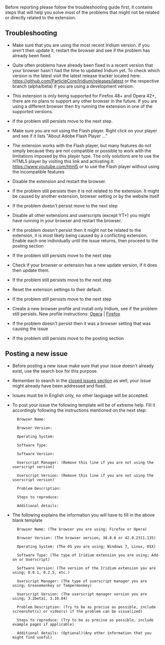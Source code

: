 Before reporting please follow the troubleshooting guide first, it contains steps that will help you solve most of the problems that might not be related or directly related to the extension.

## Troubleshooting

- Make sure that you are using the most recent Iridium version. If you aren't then update it, restart the browser and see if the problem has already been fixed.

 - Quite often problems have already been fixed in a recent version that your browser hasn't had the time to updated Iridium yet. To check which version is the latest visit the latest release tracker located here: https://github.com/ParticleCore/Iridium/releases/latest or the respective branch (alpha/beta) if you are using a development version.

- This extension is only being supported for Firefox 48+ and Opera 42+, there are no plans to support any other browser in the future. If you are using a different browser then try running the extension in one of the supported versions.

 - If the problem still persists move to the next step.

- Make sure you are not using the Flash player. Right click on your player and see if it lists "About Adobe Flash Player <Number>..."
 - The extension works with the Flash player, but many features do not simply because they are not compatible or possible to work with the limitations imposed by this player type. The only solutions are to use the HTML5 player by visiting this link and activating it: https://www.youtube.com/html5 or to use the Flash player without using the incompatible features

- Disable the extension and restart the browser.
 - If the problem still persists then it is not related to the extension. It might be caused by another extension, browser setting or by the website itself
 - If the problem doesn't persist move to the next step

- Disable all other extensions and userscripts (except YT+) you might have running in your browser and restart the browser.
 - If the problem doesn't persist then it might not be related to the extension, it is most likely being caused by a conflicting extension. Enable each one individually until the issue returns, then proceed to the posting section
 - If the problem still persists move to the next step

- Check if your browser or extension has a new update version, if it does then update them.
 - If the problem still persists move to the next step

- Reset the extension settings to their default.
 - If the problem still persists move to the next step

- Create a new browser profile and install only Iridium, see if the problem still persists. New profile instructions: [Opera](http://lmgtfy.com/?q=reset+opera+profile) | [Firefox](https://support.mozilla.org/en-US/kb/profile-manager-create-and-remove-firefox-profiles#w_starting-the-profile-manager)
 - If the problem doesn't persist then it was a browser setting that was causing the issue
 - If the problem still persists move to the posting section

## Posting a new issue

- Before posting a new issue make sure that your issue doesn't already exist, use the search box for this purpose.
 - Remember to search in the [closed issues section](https://github.com/ParticleCore/Iridium/issues?q=is%3Aissue+is%3Aclosed) as well, your issue might already have been addressed and fixed.

- Issues must be in English only, no other language will be accepted.

- To post your issue the following template will be of extreme help. Fill it accordingly following the instructions mentioned on the next step:

        Browser Name: 

        Browser Version: 

        Operating System: 

        Software Type: 

        Software Version: 

        Userscript Manager: (Remove this line if you are not using the userscript version)

        Userscript Version: (Remove this line if you are not using the userscript version)

        Problem Description: 

        Steps to reproduce: 

        Additional details: 

- The following explains the information you will have to fill in the above blank template

        Browser Name: (The browser you are using; Firefox or Opera)

        Browser Version: (The browser version; 38.0.0 or 42.0.2311.135)

        Operating System: (The OS you are using; Windows 7, Linux, OSX)

        Software Type: (The type of Iridium extension you are using; Add-on or Userscript)

        Software Version: (The version of the Iridium extension you are using; 0.0.1, 0.2.5, etc.)

        Userscript Manager: (The type of userscript manager you are using; Greasemonkey or Tampermonkey)

        Userscript Version: (The userscript manager version you are using; 3.2beta1, 3.10.84)

        Problem Description: (Try to be as precise as possible, include screenshot(s) or video(s) if the problem can be visualized)

        Steps to reproduce: (Try to be as precise as possible, include example pages if applicable)

        Additional details: (Optional)(Any other information that you might find useful)
